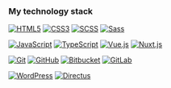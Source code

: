 <!-- ### Hi there 👋 -->

<!--
**Sty1ist/Sty1ist** is a ✨ _special_ ✨ repository because its `README.md` (this file) appears on your GitHub profile.

Here are some ideas to get you started:

- 🔭 I’m currently working on ...
- 🌱 I’m currently learning ...
- 👯 I’m looking to collaborate on ...
- 🤔 I’m looking for help with ...
- 💬 Ask me about ...
- 📫 How to reach me: ...
- 😄 Pronouns: ...
- ⚡ Fun fact: ...
-->



### My technology stack


 
[![HTML5](https://img.shields.io/badge/-HTML5-E34F26?style=for-the-badge&logo=html5&logoColor=ffffff)](https://developer.mozilla.org/en-US/docs/Web/HTML)
[![CSS3](https://img.shields.io/badge/-CSS3-1572B6?style=for-the-badge&logo=css3&logoColor=ffffff)](https://developer.mozilla.org/en-US/docs/Web/CSS)
[![SCSS](https://img.shields.io/badge/-SCSS-CC6699?style=for-the-badge&logo=sass&logoColor=ffffff)](https://sass-lang.com)
[![Sass](https://img.shields.io/badge/-Sass-CC6699?style=for-the-badge&logo=sass&logoColor=ffffff)](https://sass-lang.com)
 

[![JavaScript](https://img.shields.io/badge/-JavaScript-323330?style=for-the-badge&logo=javascript&logoColor=F7DF1E)](https://developer.mozilla.org/en-US/docs/Web/JavaScript)
[![TypeScript](https://img.shields.io/badge/-TypeScript-007ACC?style=for-the-badge&logo=typescript&logoColor=ffffff)](https://www.typescriptlang.org)
[![Vue.js](https://img.shields.io/badge/-Vue.js-4FC08D?style=for-the-badge&logo=vue.js&logoColor=ffffff)](https://vuejs.org)
[![Nuxt.js](https://img.shields.io/badge/-Nuxt.js-00C58E?style=for-the-badge&logo=nuxt.js&logoColor=ffffff)](https://nuxtjs.org)


[![Git](https://img.shields.io/badge/-Git-F05032?style=for-the-badge&logo=git&logoColor=ffffff)](https://git-scm.com)
[![GitHub](https://img.shields.io/badge/-GitHub-181717?style=for-the-badge&logo=github&logoColor=ffffff)](https://github.com)
[![Bitbucket](https://img.shields.io/badge/-Bitbucket-0052CC?style=for-the-badge&logo=bitbucket&logoColor=ffffff)](https://bitbucket.org)
[![GitLab](https://img.shields.io/badge/-GitLab-FCA121?style=for-the-badge&logo=gitlab&logoColor=ffffff)](https://gitlab.com)

[![WordPress](https://img.shields.io/badge/-WordPress-21759B?style=for-the-badge&logo=wordpress&logoColor=ffffff)](https://wordpress.org)
[![Directus](https://img.shields.io/badge/-Directus-242424?style=for-the-badge&logo=directus&logoColor=ffffff)](https://directus.io)



